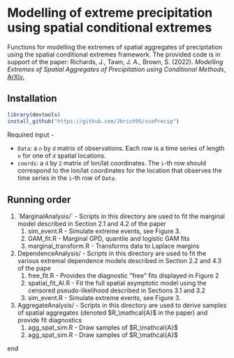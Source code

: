 # Modelling of extreme precipitation using spatial conditional extremes
Functions for modelling the extremes of spatial aggregates of precipitation using the spatial conditional extremes framework. The provided code is in support of the paper:
Richards, J., Tawn, J. A., Brown, S. (2022). <i>Modelling Extremes of Spatial Aggregates of Precipitation using Conditional Methods</i>, <a href = "https://arxiv.org/pdf/2102.10906.pdf">ArXiv.</a>
## Installation

```r
library(devtools)
install_github("https://github.com/Jbrich95/scePrecip")
```
Required input - <ul> 
          <li> `Data`: a `n` by `d` matrix of observations. Each row is a time series of length `n` for one of `d` spatial locations. </li>
          <li> `coords`: a `d` by `2` matrix of lon/lat coordinates. The `i`-th row should correspond to the lon/lat coordinates for the location that observes the time series in the `i`-th row of `Data`. </li>
</ul>

## Running order     

<ol>
   <li> `MarginalAnalysis/` - Scripts in this directory are used to fit the marginal model described in Section 2.1 and 4.2 of the paper 
                    <ol>
                     <li> sim_event.R - Simulate extreme events, see Figure 3. </li>
                    <li> GAM_fit.R - Marginal GPD, quantile and logistic GAM fits </li>
                     <li> marginal_transform.R - Transforms data to Laplace margins  </li>
                    </ol>
        </li>
          <li> DependenceAnalysis/ - Scripts in this directory are used to fit the various extremal dependence models described in Section 2.2 and 4.3 of the pape
           <ol>
                      <li> free_fit.R - Provides the diagnostic "free" fits displayed in Figure 2 </li>
                    <li> spatial_fit_AI.R - Fit the full spatial asymptotic model using the censored pseudo-likelihood described in Sections 3.1 and 3.2 </li> 
                     <li> sim_event.R - Simulate extreme events, see Figure 3. </li>
           </ol>
          </li>
<li>AggregateAnalysis/ - Scripts in this directory are used to derive samples of spatial aggregates (denoted $R_\mathcal{A}$ in the paper) and provide fit diagnostics 
<ol>
  <li>agg_spat_sim.R - Draw samples of $R_\mathcal{A}$ </li>
  <li>agg_spat_sim.R - Draw samples of $R_\mathcal{A}$ </li>
  </ol>
  </li>
           
         

        
    
</ol>

end
